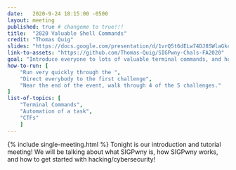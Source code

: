 ```yaml
---
date:   2020-9-24 18:15:00 -0500
layout: meeting
published: true # changeme to true!!!
title:  "2020 Valuable Shell Commands"
credit: "Thomas Quig"
slides: "https://docs.google.com/presentation/d/1vrQ5t6dELw74DJ8SWlaGkctPpThrjOd6gFDDUyckcSk/"
link-to-assets: "https://github.com/Thomas-Quig/SIGPwny-Chals-FA2020"
goal: "Introduce everyone to lots of valuable terminal commands, and how they can be used. This includes find, grep, git, file, tmux, r2, vim, and strings"
how-to-run: [
	"Run very quickly through the ",
	"Direct everybody to the first challenge",
	"Near the end of the event, walk through 4 of the 5 challenges."
]
list-of-topics: [
	"Terminal Commands",
	"Automation of a task",
	"CTFs"
	]
---
```


{% include single-meeting.html  %}
Tonight is our introduction and tutorial meeting! We will be talking about what SIGPwny is, how SIGPwny works, and how to get started with hacking/cybersecurity!
